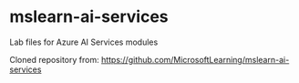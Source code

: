 # mslearn-ai-services

Lab files for Azure AI Services modules

Cloned repository from: https://github.com/MicrosoftLearning/mslearn-ai-services
